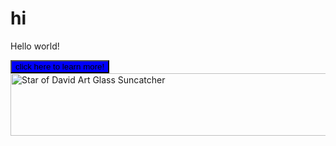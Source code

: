 # hi

<html>
  <style>
button {

color: red;
background-color: blue;  
}


    
  </style>
  <body>
    <p>Hello world!</p>
    <button>click here to learn more!</button>
    <img src="https://cdn11.bigcommerce.com/s-h396wpfb2x/images/stencil/1280x1280/products/1953/4353/DSC_4798__67512.1639673548.JPG?c=1" alt="Star of David Art Glass Suncatcher" height="100" width="1000"/>

  </body>
</html>
